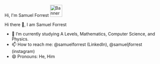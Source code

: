 <p align="left">
  Hi, I'm Samuel Forrest
  <img src="https://samuelforrest.me/assets/android-chrome-512x512.png" alt="Banner" height="40px" />
</p>

Hi there 👋, I am Samuel Forrest

- 🌱 I’m currently studying A Levels, Mathematics, Computer Science, and Physics.
- 📫 How to reach me: @samuelforrest (LinkedIn), @samueljforrest (instagram)
- 😄 Pronouns: He, Him

